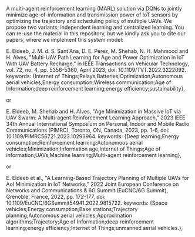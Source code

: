 A multi-agent reinforcement learning (MARL) solution via DQNs to jointly minimize age-of-information and transmission power of IoT sensors by optimizing the trajectory and scheduling policy of multiple UAVs. We propose two variants; independent learning and centralized learning.
You can re-use the material in this repository, but we kindly ask you to cite our papers, where we implement this system model:

E. Eldeeb, J. M. d. S. Sant'Ana, D. E. Pérez, M. Shehab, N. H. Mahmood and H. Alves, "Multi-UAV Path Learning for Age and Power Optimization in IoT With UAV Battery Recharge," in IEEE Transactions on Vehicular Technology, vol. 72, no. 4, pp. 5356-5360, April 2023, doi: 10.1109/TVT.2022.3222092.
keywords: {Internet of Things;Relays;Batteries;Optimization;Autonomous aerial vehicles;Energy consumption;Wireless communication;Age of Information;deep reinforcement learning;energy efficiency;sustainability},

or

E. Eldeeb, M. Shehab and H. Alves, "Age Minimization in Massive IoT via UAV Swarm: A Multi-agent Reinforcement Learning Approach," 2023 IEEE 34th Annual International Symposium on Personal, Indoor and Mobile Radio Communications (PIMRC), Toronto, ON, Canada, 2023, pp. 1-6, doi: 10.1109/PIMRC56721.2023.10293964. keywords: {Deep learning;Energy consumption;Reinforcement learning;Autonomous aerial vehicles;Minimization;Information age;Internet of Things;Age of information;UAVs;Machine learning;Multi-agent reinforcement learning},

or

E. Eldeeb et al., "A Learning-Based Trajectory Planning of Multiple UAVs for AoI Minimization in IoT Networks," 2022 Joint European Conference on Networks and Communications & 6G Summit (EuCNC/6G Summit), Grenoble, France, 2022, pp. 172-177, doi: 10.1109/EuCNC/6GSummit54941.2022.9815722. keywords: {Space vehicles;Energy consumption;Base stations;Trajectory planning;Autonomous aerial vehicles;Approximation algorithms;Trajectory;Age of Information;deep reinforcement learning;energy efficiency;Internet of Things;unmanned aerial vehicles.},

